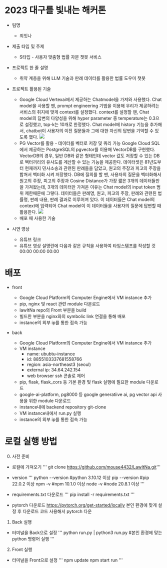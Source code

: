 # 2023 대구를 빛내는 해커톤

* 팀명
    * 죄잇나

* 제출 타입 및 주제
    * S타입 - 사용자 맞춤형 법률 자문 챗봇 서비스

* 프로젝트 한 줄 설명
    * 취약 계층을 위해 LLM 기술과 판례 데이터를 활용한 법률 도우미 챗봇

* 프로젝트 활용된 기술
    <!-- * Generative AI Studio에서 제공하는 프롬프트 설계를 활용 - 질문에 대한 답변을 해주는 챗봇 역할 -->
    * Google Cloud Vertexai에서 제공하는 Chatmodel을 가져와 사용했다.
    Chat model을 사용할 땐, prompt engineering 기법을 이용해 우리가 제공하려는 서비스의 취지에 맞게 context를 설정했다.
    context를 설정할 땐, Chat model의 답변의 다양성을 위해 hyper parameter 중 temperature는 0.3으로 설정했고, top-k는 10개로 한정했다.
    Chat model에 history 기능을 추가해서, chatbot이 사용자의 이전 질문들과 그에 대한 자신의 답변을 기억할 수 있도록 했다.
  <img src="https://miro.medium.com/v2/resize:fit:1400/1*6GkpsfFHSnlA_S8uGdQLxg.png"><br>
    * PG Vector를 활용 - 데이터를 벡터로 저장 및 쿼리 가능
    Google Cloud SQL에서 제공하는 PostgreSQL의 pgvector를 이용해 VectorDB를 구현했다.
    VectorDB의 경우, 일반 DB와 같은 형태인데 vector 값도 저장할 수 있는 DB로 벡터끼리의 유사도를 계산할 수 있는 기능을 제공한다.
    데이터셋은 81년도부터 현재까지 민사소송과 관련된 판례들을 담았고, 원고의 주장과 피고의 주장을 합쳐서 벡터화 시켜 저장했다.
    DB에 질의를 할 땐, 사용자의 질문을 벡터화해서 원고의 주장, 피고의 주장과 Cosine Distance가 가장 짧은 3개의 데이터들만을 가져왔는데,
    3개의 데이터만 가져온 이유는 Chat model의 input token 범위 제한때문에 그렇다.
    데이터들은 판례명, 원고, 피고의 주장, 판례와 관련된 법률명, 판례 내용, 판례 결과로 이루어져 있다.
    이 데이터들은 Chat model의 context에 입력되어 Chat model이 이 데이터들을 사용자의 질문에 답변할 때 활용한다.
  <img src="https://supabase.com/images/blog/embeddings/og_pgvector.png"><br>
    * 배포 때 사용한 기술

* 시연 영상
    * 유튜브 링크
    * 유튜브 영상 설명란에 다음과 같은 규칙을 사용하여 타임스탬프를 작성할 것
          00:00
          00:00
          00:00

# 배포

* front
   * Google Cloud Platform의 Computer Engine에서 VM instance 추가
   * pip, nginx 및 react 관련 module 다운로드 
   * lawItNa repo의 Front 부분을 build
   * 빌드한 부분을 nginx와의 symbolic link 연결을 통해 배포 
   * instance의 외부 ip를 통한 접속 가능
     
* back
   * Google Cloud Platform의 Computer Engine에서 VM instance 추가
   * VM instance
        * name: ububtu-instance
        * id: 8855103337681558766
        * region: asia-northeast3 (seoul)
        * external ip: 34.64.242.154
        * web browser ssh 콘솔로 제어
   * pip, flask, flask_cors 등 기본 환경 및 flask 실행에 필요한 module 다운로드
   * google-ai-platform, pg8000 등 google generatiive ai, pg vector api 사용을 위한 module 다운로드
   * instance내에 backend repository git-clone
   * VM instance내에서 run.py 실행
   * instance의 외부 ip를 통한 접속 가능

# 로컬 실행 방법

0. 사전 준비
* 로컬에 가져오기
''' git clone https://github.com/mouse4432/LawItNa.git'''

* version
'''
python --version #python 3.10.12 이상
pip --version #pip 22.0.2 이상
npm -v #npm 10.1.0 이상
node -v #node 20.8.1 이상
'''

* requirements.txt 다운로드
'''
pip install -r requirements.txt
'''

* pytorch 다운로드
https://pytorch.org/get-started/locally
본인 환경에 맞게 설정 후 다운로드 코드 사용해서 pytorch 다운

1. Back 실행
* 터미널을 Back으로 설정
'''
python run.py | python3 run.py #본인 환경에 맞는 python 명령어 실행
'''

2. Front 실행
* 터미널을 Front으로 설정
'''
npm update
npm start run
'''
